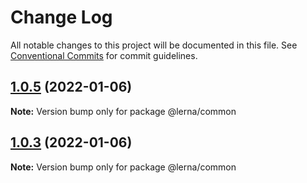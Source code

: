 # Change Log

All notable changes to this project will be documented in this file.
See [Conventional Commits](https://conventionalcommits.org) for commit guidelines.

## [1.0.5](https://github.com/Khaos93/lerna-example/compare/@lerna/common@1.0.3...@lerna/common@1.0.5) (2022-01-06)

**Note:** Version bump only for package @lerna/common





## [1.0.3](https://github.com/Khaos93/lerna-example/compare/@lerna/common@1.0.2...@lerna/common@1.0.3) (2022-01-06)

**Note:** Version bump only for package @lerna/common
